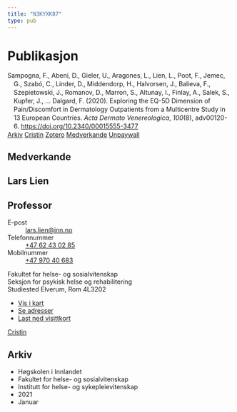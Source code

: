 ```yaml
---
title: "N3KYXK87"
type: pub
---
```

<h1>Publikasjon</h1>
<article id="csl-bib-container-N3KYXK87" class="csl-bib-container">
  <div class="csl-bib-body" style="line-height: 1.35; padding-left: 1em; text-indent:-1em;">
  <div class="csl-entry">Sampogna, F., Abeni, D., Gieler, U., Aragones, L., Lien, L., Poot, F., Jemec, G., Szab&#xF3;, C., Linder, D., Middendorp, H., Halvorsen, J., Balieva, F., Szepietowski, J., Romanov, D., Marron, S., Altunay, I., Finlay, A., Salek, S., Kupfer, J., &#x2026; Dalgard, F. (2020). Exploring the EQ-5D Dimension of Pain/Discomfort in Dermatology Outpatients from a Multicentre Study in 13 European Countries. <i>Acta Dermato Venereologica</i>, <i>100</i>(8), adv00120-6. <a href="https://doi.org/10.2340/00015555-3477">https://doi.org/10.2340/00015555-3477</a></div>
</div>
  <div class="csl-bib-buttons">
    <a href="#taxonomy-article-N3KYXK87" class="csl-bib-button">Arkiv</a>
    <a href alt="Cristin URL" class="csl-bib-button">Cristin</a>
    <a href alt="Zotero URL" class="csl-bib-button">Zotero</a>
    <a href="#contributors-article-N3KYXK87" class="csl-bib-button">Medverkande</a>
    <a href="https://doi.org/10.2340/00015555-3477" class="csl-bib-button">Unpaywall</a>
  </div>
  <div id="csl-bib-meta-container-N3KYXK87"></div>
</article>
<div id="csl-bib-meta-N3KYXK87" class="csl-bib-meta">
  <article id="contributors-article-N3KYXK87" class="contributors-article">
    <h1>Medverkande</h1>
    <div class="personas">
<div class="vrtx-hinn-person-card">
<div class="photo">
<i class="lar la-user-circle missing-person"></i>
</div>
<div class="info">
<hgroup><h1>Lars Lien</h1>
<h2>Professor</h2>
</hgroup><dl>
<dt>E-post</dt>
<dd>
<a href="mailto:lars.lien@inn.no">lars.lien@inn.no</a>
</dd>
<dt>Telefonnummer</dt>
<dd><a href="tel:+4762430285">
+47 62 43 02 85
</a></dd>
<dt>Mobilnummer</dt>
<dd><a href="tel:+4797040683">
+47 970 40 683
</a></dd>
</dl>
<p>
Fakultet for helse- og sosialvitenskap<br>
Seksjon for psykisk helse og rehabilitering<br>
Studiested Elverum,
Rom 4L3202
</p>
<ul class="vrtx-hinn-links">
<li><a href="https://www.google.com/maps?q=60.88177,11.53669">Vis i kart</a></li>
<li><a href="https://www.inn.no/finn-en-ansatt/lars-lien.html#vrtx-hinn-addresses">Se adresser</a></li>
<li><a href="https://www.inn.no/finn-en-ansatt/lars-lien.html?vrtx=vcf">Last ned visittkort</a></li>
</ul>
</div>
</div>
<a href="https://app.cristin.no/persons/show.jsf?id=14287" alt="Cristin URL" class="personas-cristin">Cristin</a>
</div>
  </article>
  <article id="taxonomy-article-N3KYXK87" class="taxonomy-article">
    <h1>Arkiv</h1>
    <ul>
      <li>Høgskolen i Innlandet</li>
      <li>Fakultet for helse- og sosialvitenskap</li>
      <li>Institutt for helse- og sykepleievitenskap</li>
      <li>2021</li>
      <li>Januar</li>
    </ul>
  </article>
</div>

